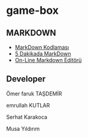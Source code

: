 # game-box

## MARKDOWN

- [MarkDown Kodlaması](./konular/markdown.kodlama.md)
- [5 Dakikada MarkDown](https://learnxinyminutes.com/docs/tr-tr/markdown-tr/)
- [On-Line Markdown Editörü](https://stackedit.io/)

## Developer

Ömer faruk TAŞDEMİR

emrullah KUTLAR

Serhat Karakoca

Musa Yıldırım
